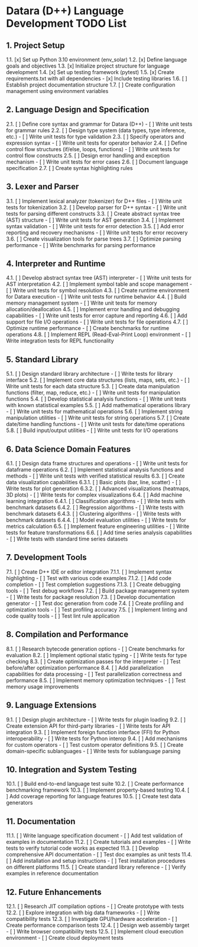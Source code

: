 # Datara (D++) Language Development TODO List

## 1. Project Setup
1.1. [x] Set up Python 3.10 environment (env_solar)
1.2. [x] Define language goals and objectives
1.3. [x] Initialize project structure for language development
1.4. [x] Set up testing framework (pytest)
1.5. [x] Create requirements.txt with all dependencies
    - [x] Include testing libraries
1.6. [ ] Establish project documentation structure
1.7. [ ] Create configuration management using environment variables

## 2. Language Design and Specification
2.1. [ ] Define core syntax and grammar for Datara (D++)
    - [ ] Write unit tests for grammar rules
2.2. [ ] Design type system (data types, type inference, etc.)
    - [ ] Write unit tests for type validation
2.3. [ ] Specify operators and expression syntax
    - [ ] Write unit tests for operator behavior
2.4. [ ] Define control flow structures (if/else, loops, functions)
    - [ ] Write unit tests for control flow constructs
2.5. [ ] Design error handling and exception mechanism
    - [ ] Write unit tests for error cases
2.6. [ ] Document language specification
2.7. [ ] Create syntax highlighting rules

## 3. Lexer and Parser
3.1. [ ] Implement lexical analyzer (tokenizer) for D++ files
    - [ ] Write unit tests for tokenization
3.2. [ ] Develop parser for D++ syntax
    - [ ] Write unit tests for parsing different constructs
3.3. [ ] Create abstract syntax tree (AST) structure
    - [ ] Write unit tests for AST generation
3.4. [ ] Implement syntax validation
    - [ ] Write unit tests for error detection
3.5. [ ] Add error reporting and recovery mechanisms
    - [ ] Write unit tests for error recovery
3.6. [ ] Create visualization tools for parse trees
3.7. [ ] Optimize parsing performance
    - [ ] Write benchmarks for parsing performance

## 4. Interpreter and Runtime
4.1. [ ] Develop abstract syntax tree (AST) interpreter
    - [ ] Write unit tests for AST interpretation
4.2. [ ] Implement symbol table and scope management
    - [ ] Write unit tests for symbol resolution
4.3. [ ] Create runtime environment for Datara execution
    - [ ] Write unit tests for runtime behavior
4.4. [ ] Build memory management system
    - [ ] Write unit tests for memory allocation/deallocation
4.5. [ ] Implement error handling and debugging capabilities
    - [ ] Write unit tests for error capture and reporting
4.6. [ ] Add support for file I/O operations
    - [ ] Write unit tests for file operations
4.7. [ ] Optimize runtime performance
    - [ ] Create benchmarks for runtime operations
4.8. [ ] Implement REPL (Read-Eval-Print Loop) environment
    - [ ] Write integration tests for REPL functionality

## 5. Standard Library
5.1. [ ] Design standard library architecture
    - [ ] Write tests for library interface
5.2. [ ] Implement core data structures (lists, maps, sets, etc.)
    - [ ] Write unit tests for each data structure
5.3. [ ] Create data manipulation functions (filter, map, reduce, etc.)
    - [ ] Write unit tests for manipulation functions
5.4. [ ] Develop statistical analysis functions
    - [ ] Write unit tests with known statistical examples
5.5. [ ] Add mathematical operations library
    - [ ] Write unit tests for mathematical operations
5.6. [ ] Implement string manipulation utilities
    - [ ] Write unit tests for string operations
5.7. [ ] Create date/time handling functions
    - [ ] Write unit tests for date/time operations
5.8. [ ] Build input/output utilities
    - [ ] Write unit tests for I/O operations

## 6. Data Science Domain Features
6.1. [ ] Design data frame structures and operations
    - [ ] Write unit tests for dataframe operations
6.2. [ ] Implement statistical analysis functions and methods
    - [ ] Write unit tests with verified statistical results
6.3. [ ] Create data visualization capabilities
  6.3.1. [ ] Basic plots (bar, line, scatter)
      - [ ] Write tests for plot generation
  6.3.2. [ ] Advanced visualizations (heatmaps, 3D plots)
      - [ ] Write tests for complex visualizations
6.4. [ ] Add machine learning integration
  6.4.1. [ ] Classification algorithms
      - [ ] Write tests with benchmark datasets
  6.4.2. [ ] Regression algorithms
      - [ ] Write tests with benchmark datasets
  6.4.3. [ ] Clustering algorithms
      - [ ] Write tests with benchmark datasets
  6.4.4. [ ] Model evaluation utilities
      - [ ] Write tests for metrics calculation
6.5. [ ] Implement feature engineering utilities
    - [ ] Write tests for feature transformations
6.6. [ ] Add time series analysis capabilities
    - [ ] Write tests with standard time series datasets

## 7. Development Tools
7.1. [ ] Create D++ IDE or editor integration
  7.1.1. [ ] Implement syntax highlighting
      - [ ] Test with various code examples
  7.1.2. [ ] Add code completion
      - [ ] Test completion suggestions
  7.1.3. [ ] Create debugging tools
      - [ ] Test debug workflows
7.2. [ ] Build package management system
    - [ ] Write tests for package resolution
7.3. [ ] Develop documentation generator
    - [ ] Test doc generation from code
7.4. [ ] Create profiling and optimization tools
    - [ ] Test profiling accuracy
7.5. [ ] Implement linting and code quality tools
    - [ ] Test lint rule application

## 8. Compilation and Performance
8.1. [ ] Research bytecode generation options
    - [ ] Create benchmarks for evaluation
8.2. [ ] Implement optional static typing
    - [ ] Write tests for type checking
8.3. [ ] Create optimization passes for the interpreter
    - [ ] Test before/after optimization performance
8.4. [ ] Add parallelization capabilities for data processing
    - [ ] Test parallelization correctness and performance
8.5. [ ] Implement memory optimization techniques
    - [ ] Test memory usage improvements

## 9. Language Extensions
9.1. [ ] Design plugin architecture
    - [ ] Write tests for plugin loading
9.2. [ ] Create extension API for third-party libraries
    - [ ] Write tests for API integration
9.3. [ ] Implement foreign function interface (FFI) for Python interoperability
    - [ ] Write tests for Python interop
9.4. [ ] Add mechanisms for custom operators
    - [ ] Test custom operator definitions
9.5. [ ] Create domain-specific sublanguages
    - [ ] Write tests for sublanguage parsing

## 10. Integration and System Testing
10.1. [ ] Build end-to-end language test suite
10.2. [ ] Create performance benchmarking framework
10.3. [ ] Implement property-based testing
10.4. [ ] Add coverage reporting for language features
10.5. [ ] Create test data generators

## 11. Documentation
11.1. [ ] Write language specification document
    - [ ] Add test validation of examples in documentation
11.2. [ ] Create tutorials and examples
    - [ ] Write tests to verify tutorial code works as expected
11.3. [ ] Develop comprehensive API documentation
    - [ ] Test doc examples as unit tests
11.4. [ ] Add installation and setup instructions
    - [ ] Test installation procedures on different platforms
11.5. [ ] Create standard library reference
    - [ ] Verify examples in reference documentation

## 12. Future Enhancements
12.1. [ ] Research JIT compilation options
    - [ ] Create prototype with tests
12.2. [ ] Explore integration with big data frameworks
    - [ ] Write compatibility tests
12.3. [ ] Investigate GPU/hardware acceleration
    - [ ] Create performance comparison tests
12.4. [ ] Design web assembly target
    - [ ] Write browser compatibility tests
12.5. [ ] Implement cloud execution environment
    - [ ] Create cloud deployment tests
